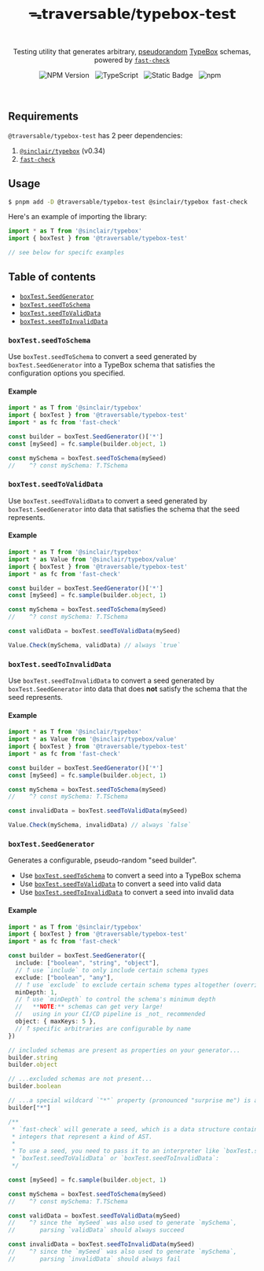 <br>
<h1 align="center">ᯓ𝘁𝗿𝗮𝘃𝗲𝗿𝘀𝗮𝗯𝗹𝗲/𝘁𝘆𝗽𝗲𝗯𝗼𝘅-𝘁𝗲𝘀𝘁</h1>
<br>

<p align="center">
  Testing utility that generates arbitrary, <a href="https://en.wikipedia.org/wiki/Pseudorandomness" target="_blank">pseudorandom</a> <a href="https://github.com/sinclairzx81/typebox" target="_blank">TypeBox</a> schemas, powered by <a href="https://github.com/dubzzz/fast-check" target="_blank"><code>fast-check</code></a>
</p>

<div align="center">
  <img alt="NPM Version" src="https://img.shields.io/npm/v/%40traversable%2Ftypebox-test?style=flat-square&logo=npm&label=npm&color=blue">
  &nbsp;
  <img alt="TypeScript" src="https://img.shields.io/badge/TypeScript-5.5%2B-blue?style=flat-square&logo=TypeScript&logoColor=4a9cf6">
  &nbsp;
  <img alt="Static Badge" src="https://img.shields.io/static/v1?label=Hippocratic%20License&message=HL3-FULL&labelColor=5e2751&color=bc8c3d">
  &nbsp;
  <img alt="npm" src="https://img.shields.io/npm/dt/@traversable/typebox-test?style=flat-square">
  &nbsp;
</div>
<br>
<br>

## Requirements

`@traversable/typebox-test` has 2 peer dependencies:

1. [`@sinclair/typebox`](https://github.com/sinclairzx81/typebox) (v0.34)
2. [`fast-check`](https://fast-check.dev/)

## Usage

```bash
$ pnpm add -D @traversable/typebox-test @sinclair/typebox fast-check
```

Here's an example of importing the library:

```typescript
import * as T from '@sinclair/typebox'
import { boxTest } from '@traversable/typebox-test'

// see below for specifc examples
```

## Table of contents

- [`boxTest.SeedGenerator`](https://github.com/traversable/schema/tree/main/packages/typebox-test#boxtestseedgenerator)
- [`boxTest.seedToSchema`](https://github.com/traversable/schema/tree/main/packages/typebox-test#boxtestseedtoschema)
- [`boxTest.seedToValidData`](https://github.com/traversable/schema/tree/main/packages/typebox-test#boxtestseedtovaliddata)
- [`boxTest.seedToInvalidData`](https://github.com/traversable/schema/tree/main/packages/typebox-test#boxtestseedtoinvaliddata)


### `boxTest.seedToSchema`

Use `boxTest.seedToSchema` to convert a seed generated by `boxTest.SeedGenerator` into a
TypeBox schema that satisfies the configuration options you specified.

#### Example

```typescript
import * as T from '@sinclair/typebox'
import { boxTest } from '@traversable/typebox-test'
import * as fc from 'fast-check'

const builder = boxTest.SeedGenerator()['*']
const [mySeed] = fc.sample(builder.object, 1)

const mySchema = boxTest.seedToSchema(mySeed)
//    ^? const mySchema: T.TSchema
```

### `boxTest.seedToValidData`

Use `boxTest.seedToValidData` to convert a seed generated by `boxTest.SeedGenerator` into
data that satisfies the schema that the seed represents.

#### Example

```typescript
import * as T from '@sinclair/typebox'
import * as Value from '@sinclair/typebox/value'
import { boxTest } from '@traversable/typebox-test'
import * as fc from 'fast-check'

const builder = boxTest.SeedGenerator()['*']
const [mySeed] = fc.sample(builder.object, 1)

const mySchema = boxTest.seedToSchema(mySeed)
//    ^? const mySchema: T.TSchema

const validData = boxTest.seedToValidData(mySeed)

Value.Check(mySchema, validData) // always `true`
```

### `boxTest.seedToInvalidData`

Use `boxTest.seedToInvalidData` to convert a seed generated by `boxTest.SeedGenerator` into
data that does **not** satisfy the schema that the seed represents.

#### Example

```typescript
import * as T from '@sinclair/typebox'
import * as Value from '@sinclair/typebox/value'
import { boxTest } from '@traversable/typebox-test'
import * as fc from 'fast-check'

const builder = boxTest.SeedGenerator()['*']
const [mySeed] = fc.sample(builder.object, 1)

const mySchema = boxTest.seedToSchema(mySeed)
//    ^? const mySchema: T.TSchema

const invalidData = boxTest.seedToValidData(mySeed)

Value.Check(mySchema, invalidData) // always `false`
```

### `boxTest.SeedGenerator`

Generates a configurable, pseudo-random "seed builder".

- Use [`boxTest.seedToSchema`](https://github.com/traversable/schema/tree/main/packages/typebox-test#boxtestseedtoschema) to convert a seed into a TypeBox schema
- Use [`boxTest.seedToValidData`](https://github.com/traversable/schema/tree/main/packages/typebox-test#boxtestseedtovaliddata) to convert a seed into valid data
- Use [`boxTest.seedToInvalidData`](https://github.com/traversable/schema/tree/main/packages/typebox-test#boxtestseedtoinvaliddata) to convert a seed into invalid data

#### Example

```typescript
import * as T from '@sinclair/typebox'
import { boxTest } from '@traversable/typebox-test'
import * as fc from 'fast-check'

const builder = boxTest.SeedGenerator({
  include: ["boolean", "string", "object"],
  // 𐙘 use `include` to only include certain schema types
  exclude: ["boolean", "any"],
  // 𐙘 use `exclude` to exclude certain schema types altogether (overrides `include`)
  minDepth: 1,
  // 𐙘 use `minDepth` to control the schema's minimum depth
  //   **NOTE:** schemas can get very large!
  //   using in your CI/CD pipeline is _not_ recommended
  object: { maxKeys: 5 },
  // 𐙘 specific arbitraries are configurable by name
})

// included schemas are present as properties on your generator...
builder.string
builder.object

// ...excluded schemas are not present...
builder.boolean

// ...a special wildcard `"*"` property (pronounced "surprise me") is always present:
builder["*"]

/**
 * `fast-check` will generate a seed, which is a data structure containing
 * integers that represent a kind of AST.
 *
 * To use a seed, you need to pass it to an interpreter like `boxTest.seedToSchema`,
 * `boxTest.seedToValidData` or `boxTest.seedToInvalidData`:
 */

const [mySeed] = fc.sample(builder.object, 1)

const mySchema = boxTest.seedToSchema(mySeed)
//    ^? const mySchema: T.TSchema

const validData = boxTest.seedToValidData(mySeed)
//    ^? since the `mySeed` was also used to generate `mySchema`,
//       parsing `validData` should always succeed

const invalidData = boxTest.seedToInvalidData(mySeed)
//    ^? since the `mySeed` was also used to generate `mySchema`,
//       parsing `invalidData` should always fail
```
